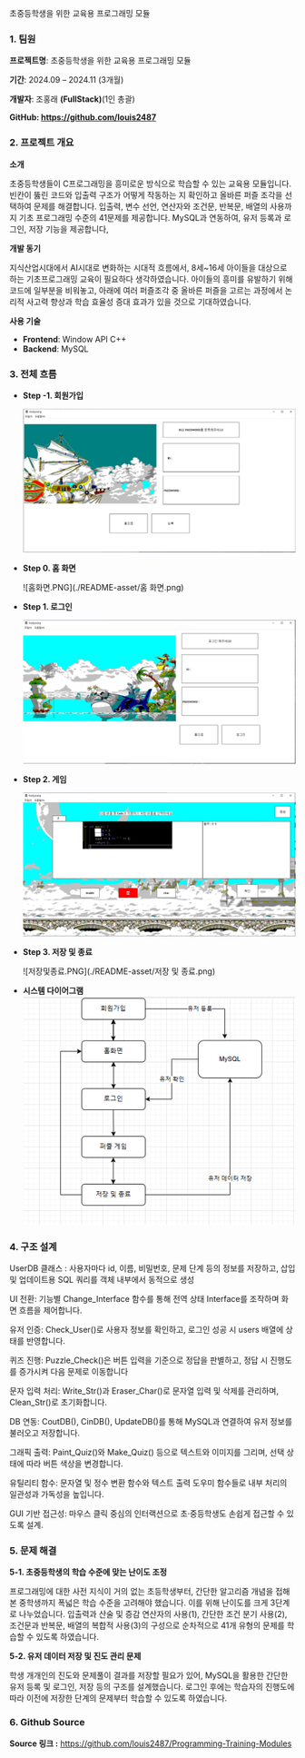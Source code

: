 초중등학생을 위한 교육용 프로그래밍 모듈

### 1. 팀원

**프로젝트명**: 초중등학생을 위한 교육용 프로그래밍 모듈

**기간**: 2024.09 – 2024.11 (3개월)

**개발자**: 조홍래 **(FullStack)**(1인 총괄)

**GitHub: https://github.com/louis2487**



### 2. 프로젝트 개요

**소개**

 초중등학생들이 C프로그래밍을 흥미로운 방식으로 학습할 수 있는 교육용 모듈입니다. 빈칸이 뚫린 코드와 입출력 구조가 어떻게 작동하는 지 확인하고 올바른 퍼즐 조각을 선택하여 문제를 해결합니다. 입출력, 변수 선언, 연산자와 조건문, 반복문, 배열의 사용까지 기초 프로그래밍 수준의 41문제를 제공합니다. MySQL과 연동하여, 유저 등록과 로그인, 저장 기능을 제공합니다,


**개발 동기**

 지식산업시대에서 AI시대로 변화하는 시대적 흐름에서, 8세~16세 아이들을 대상으로 하는 기초프로그래밍 교육이 필요하다 생각하였습니다. 아이들의 흥미를 유발하기 위해 코드에 일부분을 비워놓고, 아래에 여러 퍼즐조각 중 올바른 퍼즐을 고르는 과정에서 논리적 사고력 향상과 학습 효율성 증대 효과가 있을 것으로 기대하였습니다.
 
**사용 기술**

- **Frontend**: Window API C++
- **Backend**: MySQL



### 3. 전체 흐름

- **Step -1. 회원가입**
    
    ![회원가입.PNG](./README-asset/회원가입.png)

- **Step 0. 홈 화면**
    
    ![홈화면.PNG](./README-asset/홈 화면.png)

- **Step 1. 로그인**
    
    ![로그인.PNG](./README-asset/로그인.png)
    

- **Step 2. 게임**
    
    ![게임.PNG](./README-asset/게임.png)
    

- **Step 3. 저장 및 종료**
    
    ![저장및종료.PNG](./README-asset/저장 및 종료.png)
    
- **시스템 다이어그램**
    ![다이어그램.PNG](./README-asset/다이어그램.png)



### 4. 구조 설계

 UserDB 클래스 : 사용자마다 id, 이름, 비밀번호, 문제 단계 등의 정보를 저장하고, 삽입 및 업데이트용 SQL 쿼리를 객체 내부에서 동적으로 생성

 UI 전환: 기능별 Change_Interface 함수를 통해 전역 상태 Interface를 조작하며 화면 흐름을 제어합니다.

 유저 인증: Check_User()로 사용자 정보를 확인하고, 로그인 성공 시 users 배열에 상태를 반영합니다.

 퀴즈 진행: Puzzle_Check()은 버튼 입력을 기준으로 정답을 판별하고, 정답 시 진행도를 증가시켜 다음 문제로 이동합니다

 문자 입력 처리: Write_Str()과 Eraser_Char()로 문자열 입력 및 삭제를 관리하며, Clean_Str()로 초기화합니다.

 DB 연동: CoutDB(), CinDB(), UpdateDB()를 통해 MySQL과 연결하여 유저 정보를 불러오고 저장합니다.

 그래픽 출력: Paint_Quiz()와 Make_Quiz() 등으로 텍스트와 이미지를 그리며, 선택 상태에 따라 버튼 색상을 변경합니다.

 유틸리티 함수: 문자열 및 정수 변환 함수와 텍스트 출력 도우미 함수들로 내부 처리의 일관성과 가독성을 높입니다.

 GUI 기반 접근성: 마우스 클릭 중심의 인터랙션으로 초·중등학생도 손쉽게 접근할 수 있도록 설계.





### 5. 문제 해결

**5-1.  초중등학생의 학습 수준에 맞는 난이도 조정**

프로그래밍에 대한 사전 지식이 거의 없는 초등학생부터, 간단한 알고리즘 개념을 접해본 중학생까지 폭넓은 학습 수준을 고려해야 했습니다. 이를 위해 난이도를 크게 3단계로 나누었습니다. 입출력과 산술 및 증감 연산자의 사용(1), 간단한 조건 분기 사용(2), 조건문과 반복문, 배열의 복합적 사용(3)의 구성으로 
순차적으로 41개 유형의 문제를 학습할 수 있도록 하였습니다.


 **5-2.  유저 데이터 저장 및 진도 관리 문제**

 학생 개개인의 진도와 문제풀이 결과를 저장할 필요가 있어, MySQL을 활용한 간단한 유저 등록 및 로그인, 저장 등의 구조를 설계했습니다. 로그인 후에는 학습자의 진행도에 따라 이전에 저장한 단계의 문제부터 학습할 수 있도록 하였습니다.


### 6. Github Source

 **Source 링크 :** https://github.com/louis2487/Programming-Training-Modules


